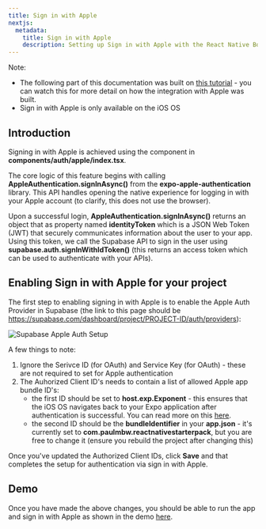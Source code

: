 ```yaml
---
title: Sign in with Apple
nextjs:
  metadata:
    title: Sign in with Apple
    description: Setting up Sign in with Apple with the React Native Boilerplate.
---
```


Note:

- The following part of this documentation was built on [this tutorial](https://www.youtube.com/watch?v=-tpcZzTdvN0) - you can watch this
  for more detail on how the integration with Apple was built.
- Sign in with Apple is only available on the iOS OS

## Introduction

Signing in with Apple is achieved using the **<SignInWithApple />** component in **components/auth/apple/index.tsx**.

The core logic of this feature begins with calling **AppleAuthentication.signInAsync()** from the **expo-apple-authentication** library. This
API handles opening the native experience for logging in with your Apple account (to clarify, this does not use the browser).

Upon a successful login, **AppleAuthentication.signInAsync()** returns an object that as property named **identityToken** which is a JSON Web
Token (JWT) that securely communicates information about the user to your app. Using this token, we call the Supabase API to sign in the
user using **supabase.auth.signInWithIdToken()** (this returns an access token which can be used to authenticate with your APIs).

## Enabling Sign in with Apple for your project

The first step to enabling signing in with Apple is to enable the Apple Auth Provider in Supabase (the link to this page should be
https://supabase.com/dashboard/project/PROJECT-ID/auth/providers):

![Supabase Apple Auth Setup](/images/supabase-apple-setup.png)

A few things to note:

1.  Ignore the Serivce ID (for OAuth) and Service Key (for OAuth) - these are not required to set for Apple authentication
2.  The Auhorized Client ID's needs to contain a list of allowed Apple app bundle ID's:
    - the first ID should be set to **host.exp.Exponent** - this ensures that the iOS OS navigates back to your
      Expo application after authentication is successful. You can read more on this
      [here](https://supabase.com/docs/guides/auth/social-login/auth-apple?platform=react-native#expo-configuration-native-app).
    - the second ID should be the **bundleIdentifier** in your **app.json** - it's currently set to **com.paulmbw.reactnativestarterpack**,
      but you are free to change it (ensure you rebuild the project after changing this)

Once you've updated the Authorized Client IDs, click **Save** and that completes the setup for authentication via sign in with
Apple.

## Demo

Once you have made the above changes, you should be able to run the app and sign in with Apple as shown in the demo [here](https://www.veed.io/embed/216a3cb2-8c83-4430-94a4-dab5872468fe).
